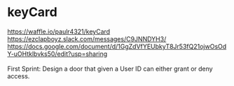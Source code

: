 # keyCard
https://waffle.io/paulr4321/keyCard <br>
https://ezclapboyz.slack.com/messages/C9JNNDYH3/ <br>
https://docs.google.com/document/d/1GgZdVfYEUbkyT8Jr53fQ21ojwOsOdY-uOHtklbvks50/edit?usp=sharing <br> <br>
First Sprint: Design a door that given a User ID can either grant or deny access. <br>
